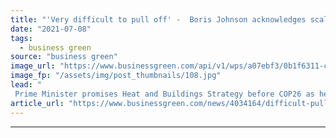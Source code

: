 ```yaml
---
title: "'Very difficult to pull off' -  Boris Johnson acknowledges scale of building decarbonisation challenge"
date: "2021-07-08"
tags: 
  - business green
source: "business green"
image_url: "https://www.businessgreen.com/api/v1/wps/a07ebf3/0b1f6311-c07b-421d-b4f3-50153d86e900/3/boris-liaison-committee-185x114.jpg"
image_fp: "/assets/img/post_thumbnails/108.jpg"
lead: "
 Prime Minister promises Heat and Buildings Strategy before COP26 as he concedes heat pump prices are 'too high' at present ..."
article_url: "https://www.businessgreen.com/news/4034164/difficult-pull-boris-johnson-acknowledges-scale-building"
---
```


---
